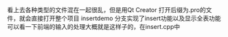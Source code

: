 ﻿看上去各种类型的文件混在一起很乱，但是用Qt Creator 打开后缀为.pro的文件，就会直接打开整个项目
insertdemo 分支实现了insert功能以及显示全表功能
可以看一下前端的输入的处理大概就是这样子的，在insert.cpp中

